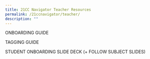 ```yaml
---
title: 21CC Navigator Teacher Resources
permalink: /21ccnavigator/teacher/
description: ""
---
```

ONBOARDING GUIDE

TAGGING GUIDE

STUDENT ONBOARDING SLIDE DECK (+ FOLLOW SUBJECT SLIDES)

